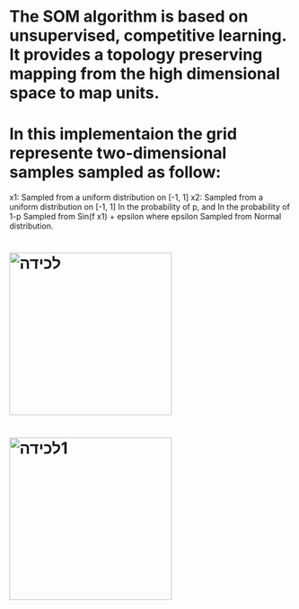 # The SOM algorithm is based on unsupervised, competitive learning. It provides a topology preserving mapping from the high dimensional space to map units.
# In this implementaion the grid represente two-dimensional samples sampled as follow:

x1: Sampled from a uniform distribution on [-1, 1]
x2: Sampled from a uniform distribution on [-1, 1] In the probability of p, 
    and In the probability of 1-p Sampled from Sin(f x1) + epsilon where epsilon Sampled from Normal distribution.

# <img width="289" alt="‏‏לכידה" src="https://user-images.githubusercontent.com/85253946/166246105-d617293f-e927-4774-afa1-3ee171bf9d3f.PNG">
# <img width="289" alt="‏‏1לכידה" src="https://user-images.githubusercontent.com/85253946/166246161-1ed8a7d2-5213-46d7-b7a4-a8804fc14c1e.PNG">

